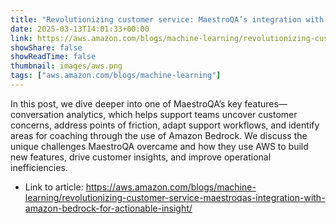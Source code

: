 ```yaml
---
title: "Revolutionizing customer service: MaestroQA’s integration with Amazon Bedrock for actionable insight"
date: 2025-03-13T14:01:33+00:00
link: https://aws.amazon.com/blogs/machine-learning/revolutionizing-customer-service-maestroqas-integration-with-amazon-bedrock-for-actionable-insight/
showShare: false
showReadTime: false
thumbnail: images/aws.png
tags: ["aws.amazon.com/blogs/machine-learning"]
---
```

In this post, we dive deeper into one of MaestroQA’s key features—conversation analytics, which helps support teams uncover customer concerns, address points of friction, adapt support workflows, and identify areas for coaching through the use of Amazon Bedrock. We discuss the unique challenges MaestroQA overcame and how they use AWS to build new features, drive customer insights, and improve operational inefficiencies.

- Link to article: https://aws.amazon.com/blogs/machine-learning/revolutionizing-customer-service-maestroqas-integration-with-amazon-bedrock-for-actionable-insight/